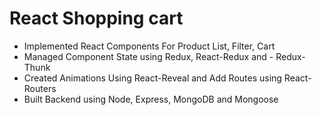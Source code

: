 # React Shopping cart 

* Implemented React Components For Product List, Filter, Cart
* Managed Component State using Redux, React-Redux and - Redux-Thunk
* Created Animations Using React-Reveal and Add Routes using React-Routers
* Built Backend using Node, Express, MongoDB and Mongoose
